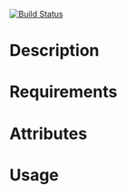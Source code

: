 [![Build Status](https://secure.travis-ci.org/cdracars/chef-mysql-secure.png?branch=master)](http://travis-ci.org/cdracars/chef-mysql-secure)

Description
===========

Requirements
============

Attributes
==========

Usage
=====

